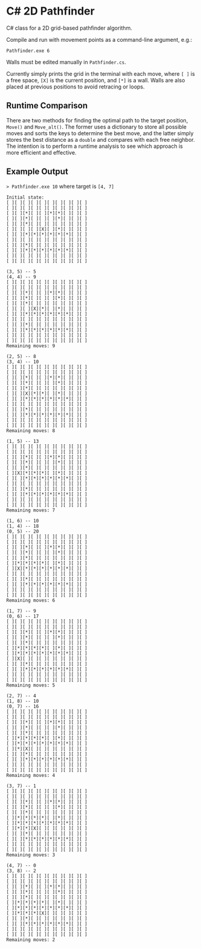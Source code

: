# C# 2D Pathfinder

C# class for a 2D grid-based pathfinder algorithm.

Compile and run with movement points as a command-line argument, e.g.:

`Pathfinder.exe 6`

Walls must be edited manually in `Pathfinder.cs`.

Currently simply prints the grid in the terminal with each move, where `[ ]` is a free space, `[X]` is the current position, and `[*]` is a wall. Walls are also placed at previous positions to avoid retracing or loops.

## Runtime Comparison

There are two methods for finding the optimal path to the target position, `Move()` and `Move_alt()`. The former uses a dictionary to store all possible moves and sorts the keys to determine the best move, and the latter simply stores the best distance as a `double` and compares with each free neighbor. The intention is to perform a runtime analysis to see which approach is more efficient and effective.

Example Output
---
`> Pathfinder.exe 10` where target is `[4, 7]`

```
Initial state:
[ ][ ][ ][ ][ ][ ][ ][ ][ ][ ]
[ ][ ][ ][ ][ ][ ][ ][ ][ ][ ]
[ ][ ][*][ ][ ][*][*][ ][ ][ ]
[ ][ ][*][ ][ ][ ][*][ ][ ][ ]
[ ][ ][*][ ][ ][ ][ ][ ][ ][ ]
[ ][ ][ ][ ][X][ ][*][ ][ ][ ]
[ ][ ][*][*][*][*][*][*][ ][ ]
[ ][ ][ ][ ][ ][ ][ ][ ][ ][ ]
[ ][ ][*][ ][ ][ ][ ][ ][ ][ ]
[ ][ ][*][*][*][*][*][*][ ][ ]
[ ][ ][ ][ ][ ][ ][ ][ ][ ][ ]
[ ][ ][ ][ ][ ][ ][ ][ ][ ][ ]

(3, 5) -- 5
(4, 4) -- 9
[ ][ ][ ][ ][ ][ ][ ][ ][ ][ ]
[ ][ ][ ][ ][ ][ ][ ][ ][ ][ ]
[ ][ ][*][ ][ ][*][*][ ][ ][ ]
[ ][ ][*][ ][ ][ ][*][ ][ ][ ]
[ ][ ][*][ ][ ][ ][ ][ ][ ][ ]
[ ][ ][ ][X][*][ ][*][ ][ ][ ]
[ ][ ][*][*][*][*][*][*][ ][ ]
[ ][ ][ ][ ][ ][ ][ ][ ][ ][ ]
[ ][ ][*][ ][ ][ ][ ][ ][ ][ ]
[ ][ ][*][*][*][*][*][*][ ][ ]
[ ][ ][ ][ ][ ][ ][ ][ ][ ][ ]
[ ][ ][ ][ ][ ][ ][ ][ ][ ][ ]
Remaining moves: 9

(2, 5) -- 8
(3, 4) -- 10
[ ][ ][ ][ ][ ][ ][ ][ ][ ][ ]
[ ][ ][ ][ ][ ][ ][ ][ ][ ][ ]
[ ][ ][*][ ][ ][*][*][ ][ ][ ]
[ ][ ][*][ ][ ][ ][*][ ][ ][ ]
[ ][ ][*][ ][ ][ ][ ][ ][ ][ ]
[ ][ ][X][*][*][ ][*][ ][ ][ ]
[ ][ ][*][*][*][*][*][*][ ][ ]
[ ][ ][ ][ ][ ][ ][ ][ ][ ][ ]
[ ][ ][*][ ][ ][ ][ ][ ][ ][ ]
[ ][ ][*][*][*][*][*][*][ ][ ]
[ ][ ][ ][ ][ ][ ][ ][ ][ ][ ]
[ ][ ][ ][ ][ ][ ][ ][ ][ ][ ]
Remaining moves: 8

(1, 5) -- 13
[ ][ ][ ][ ][ ][ ][ ][ ][ ][ ]
[ ][ ][ ][ ][ ][ ][ ][ ][ ][ ]
[ ][ ][*][ ][ ][*][*][ ][ ][ ]
[ ][ ][*][ ][ ][ ][*][ ][ ][ ]
[ ][ ][*][ ][ ][ ][ ][ ][ ][ ]
[ ][X][*][*][*][ ][*][ ][ ][ ]
[ ][ ][*][*][*][*][*][*][ ][ ]
[ ][ ][ ][ ][ ][ ][ ][ ][ ][ ]
[ ][ ][*][ ][ ][ ][ ][ ][ ][ ]
[ ][ ][*][*][*][*][*][*][ ][ ]
[ ][ ][ ][ ][ ][ ][ ][ ][ ][ ]
[ ][ ][ ][ ][ ][ ][ ][ ][ ][ ]
Remaining moves: 7

(1, 6) -- 10
(1, 4) -- 18
(0, 5) -- 20
[ ][ ][ ][ ][ ][ ][ ][ ][ ][ ]
[ ][ ][ ][ ][ ][ ][ ][ ][ ][ ]
[ ][ ][*][ ][ ][*][*][ ][ ][ ]
[ ][ ][*][ ][ ][ ][*][ ][ ][ ]
[ ][ ][*][ ][ ][ ][ ][ ][ ][ ]
[ ][*][*][*][*][ ][*][ ][ ][ ]
[ ][X][*][*][*][*][*][*][ ][ ]
[ ][ ][ ][ ][ ][ ][ ][ ][ ][ ]
[ ][ ][*][ ][ ][ ][ ][ ][ ][ ]
[ ][ ][*][*][*][*][*][*][ ][ ]
[ ][ ][ ][ ][ ][ ][ ][ ][ ][ ]
[ ][ ][ ][ ][ ][ ][ ][ ][ ][ ]
Remaining moves: 6

(1, 7) -- 9
(0, 6) -- 17
[ ][ ][ ][ ][ ][ ][ ][ ][ ][ ]
[ ][ ][ ][ ][ ][ ][ ][ ][ ][ ]
[ ][ ][*][ ][ ][*][*][ ][ ][ ]
[ ][ ][*][ ][ ][ ][*][ ][ ][ ]
[ ][ ][*][ ][ ][ ][ ][ ][ ][ ]
[ ][*][*][*][*][ ][*][ ][ ][ ]
[ ][*][*][*][*][*][*][*][ ][ ]
[ ][X][ ][ ][ ][ ][ ][ ][ ][ ]
[ ][ ][*][ ][ ][ ][ ][ ][ ][ ]
[ ][ ][*][*][*][*][*][*][ ][ ]
[ ][ ][ ][ ][ ][ ][ ][ ][ ][ ]
[ ][ ][ ][ ][ ][ ][ ][ ][ ][ ]
Remaining moves: 5

(2, 7) -- 4
(1, 8) -- 10
(0, 7) -- 16
[ ][ ][ ][ ][ ][ ][ ][ ][ ][ ]
[ ][ ][ ][ ][ ][ ][ ][ ][ ][ ]
[ ][ ][*][ ][ ][*][*][ ][ ][ ]
[ ][ ][*][ ][ ][ ][*][ ][ ][ ]
[ ][ ][*][ ][ ][ ][ ][ ][ ][ ]
[ ][*][*][*][*][ ][*][ ][ ][ ]
[ ][*][*][*][*][*][*][*][ ][ ]
[ ][*][X][ ][ ][ ][ ][ ][ ][ ]
[ ][ ][*][ ][ ][ ][ ][ ][ ][ ]
[ ][ ][*][*][*][*][*][*][ ][ ]
[ ][ ][ ][ ][ ][ ][ ][ ][ ][ ]
[ ][ ][ ][ ][ ][ ][ ][ ][ ][ ]
Remaining moves: 4

(3, 7) -- 1
[ ][ ][ ][ ][ ][ ][ ][ ][ ][ ]
[ ][ ][ ][ ][ ][ ][ ][ ][ ][ ]
[ ][ ][*][ ][ ][*][*][ ][ ][ ]
[ ][ ][*][ ][ ][ ][*][ ][ ][ ]
[ ][ ][*][ ][ ][ ][ ][ ][ ][ ]
[ ][*][*][*][*][ ][*][ ][ ][ ]
[ ][*][*][*][*][*][*][*][ ][ ]
[ ][*][*][X][ ][ ][ ][ ][ ][ ]
[ ][ ][*][ ][ ][ ][ ][ ][ ][ ]
[ ][ ][*][*][*][*][*][*][ ][ ]
[ ][ ][ ][ ][ ][ ][ ][ ][ ][ ]
[ ][ ][ ][ ][ ][ ][ ][ ][ ][ ]
Remaining moves: 3

(4, 7) -- 0
(3, 8) -- 2
[ ][ ][ ][ ][ ][ ][ ][ ][ ][ ]
[ ][ ][ ][ ][ ][ ][ ][ ][ ][ ]
[ ][ ][*][ ][ ][*][*][ ][ ][ ]
[ ][ ][*][ ][ ][ ][*][ ][ ][ ]
[ ][ ][*][ ][ ][ ][ ][ ][ ][ ]
[ ][*][*][*][*][ ][*][ ][ ][ ]
[ ][*][*][*][*][*][*][*][ ][ ]
[ ][*][*][*][X][ ][ ][ ][ ][ ]
[ ][ ][*][ ][ ][ ][ ][ ][ ][ ]
[ ][ ][*][*][*][*][*][*][ ][ ]
[ ][ ][ ][ ][ ][ ][ ][ ][ ][ ]
[ ][ ][ ][ ][ ][ ][ ][ ][ ][ ]
Remaining moves: 2
```

